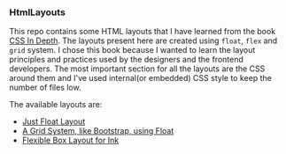 ### HtmlLayouts

This repo contains some HTML layouts that I have learned from the book [CSS In Depth](https://www.manning.com/books/css-in-depth). The layouts present here are created using `float`, `flex` and `grid` system. I chose this book because I wanted to learn the layout principles and practices used by the designers and the frontend developers. The most important section for all the layouts are the CSS around them and I've used internal(or embedded) CSS style to keep the number of files low.

The available layouts are:
- [Just Float Layout](https://github.com/pallavJha/htmlLayouts/blob/master/making-sense-of-floats/float_left_layout.html)
- [A Grid System, like Bootstrap, using Float](https://github.com/pallavJha/htmlLayouts/blob/master/making-sense-of-floats/grid_systems.html)
- [Flexible Box Layout for Ink]((https://github.com/pallavJha/htmlLayouts/blob/master/flexible-box-layout/ink_page.html))
